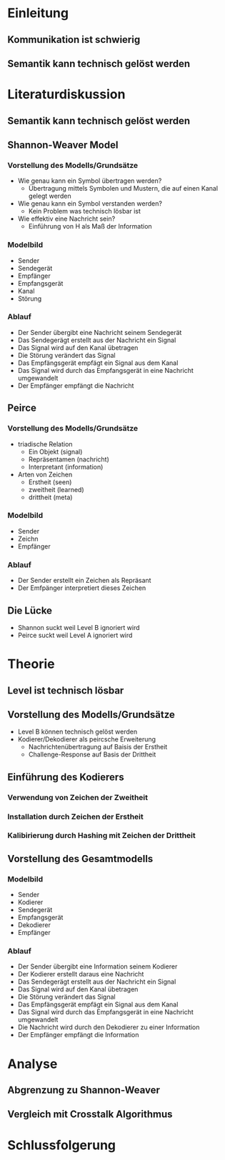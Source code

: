 # Einleitung
## Kommunikation ist schwierig
## Semantik kann technisch gelöst werden

# Literaturdiskussion
## Semantik kann technisch gelöst werden

## Shannon-Weaver Model
### Vorstellung des Modells/Grundsätze
- Wie genau kann ein Symbol übertragen werden?
	- Übertragung mittels Symbolen und Mustern, die auf einen Kanal gelegt werden
- Wie genau kann ein Symbol verstanden werden?
	- Kein Problem was technisch lösbar ist
- Wie effektiv eine Nachricht sein?
	- Einführung von H als Maß der Information

### Modelbild
- Sender
- Sendegerät
- Empfänger
- Empfangsgerät
- Kanal
- Störung

### Ablauf
- Der Sender übergibt eine Nachricht seinem Sendegerät
- Das Sendegerägt erstellt aus der Nachricht ein Signal
- Das Signal wird auf den Kanal übetragen
- Die Störung verändert das Signal
- Das Empfängsgerät empfägt ein Signal aus dem Kanal
- Das Signal wird durch das Empfangsgerät in eine Nachricht umgewandelt
- Der Empfänger empfängt die Nachricht

## Peirce
### Vorstellung des Modells/Grundsätze
- triadische Relation
	- Ein Objekt (signal)
	- Repräsentamen (nachricht)
	- Interpretant (information)
- Arten von Zeichen
	- Erstheit (seen)
	- zweitheit (learned)
	- drittheit (meta)

### Modelbild
- Sender
- Zeichn
- Empfänger

### Ablauf
- Der Sender erstellt ein Zeichen als Repräsant
- Der Emfpänger interpretiert dieses Zeichen

## Die Lücke
- Shannon suckt weil Level B ignoriert wird
- Peirce suckt weil Level A ignoriert wird

# Theorie
## Level ist technisch lösbar
## Vorstellung des Modells/Grundsätze
- Level B können technisch gelöst werden
- Kodierer/Dekodierer als peircsche Erweiterung
	- Nachrichtenübertragung auf Baisis der Erstheit
	- Challenge-Response auf Basis der Drittheit


## Einführung des Kodierers
### Verwendung von Zeichen der Zweitheit
### Installation durch Zeichen der Erstheit
### Kalibirierung durch Hashing mit Zeichen der Drittheit

## Vorstellung des Gesamtmodells
### Modelbild
- Sender
- Kodierer
- Sendegerät
- Empfangsgerät
- Dekodierer
- Empfänger


### Ablauf
- Der Sender übergibt eine Information seinem Kodierer
- Der Kodierer erstellt daraus eine Nachricht
- Das Sendegerägt erstellt aus der Nachricht ein Signal
- Das Signal wird auf den Kanal übetragen
- Die Störung verändert das Signal
- Das Empfängsgerät empfägt ein Signal aus dem Kanal
- Das Signal wird durch das Empfangsgerät in eine Nachricht umgewandelt
- Die Nachricht wird durch den Dekodierer zu einer Information
- Der Empfänger empfängt die Information

# Analyse
## Abgrenzung zu Shannon-Weaver
## Vergleich mit Crosstalk Algorithmus

# Schlussfolgerung
